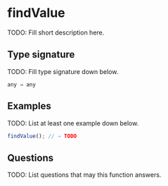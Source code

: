 # findValue

TODO: Fill short description here.

## Type signature

TODO: Fill type signature down below.

```
any ⇒ any
```

## Examples

TODO: List at least one example down below.

```javascript
findValue(); // ⇒ TODO
```

## Questions

TODO: List questions that may this function answers.
